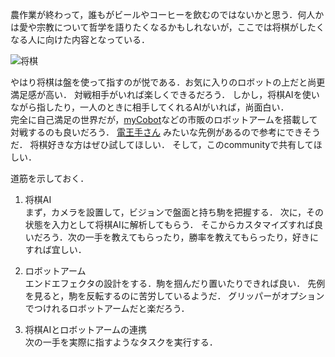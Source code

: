 農作業が終わって，誰もがビールやコーヒーを飲むのではないかと思う．何人かは愛や宗教について哲学を語りたくなるかもしれないが，ここでは将棋がしたくなる人に向けた内容となっている．

![将棋](img/IMG_3730.PNG "将棋")

やはり将棋は盤を使って指すのが悦である．お気に入りのロボットの上だと尚更満足感が高い．
対戦相手がいれば楽しくできるだろう．
しかし，将棋AIを使いながら指したり，一人のときに相手してくれるAIがいれば，尚面白い．  
完全に自己満足の世界だが，[myCobot](https://www.switch-science.com/collections/mycobot)などの市販のロボットアームを搭載して対戦するのも良いだろう．
[電王手さん](https://japan.cnet.com/article/35061353/) みたいな先例があるので参考にできそうだ．
将棋好きな方はぜひ試してほしい．
そして，このcommunityで共有してほしい．

道筋を示しておく．

1. 将棋AI  
まず，カメラを設置して，ビジョンで盤面と持ち駒を把握する．
次に，その状態を入力として将棋AIに解析してもらう．
そこからカスタマイズすれば良いだろう．次の一手を教えてもらったり，勝率を教えてもらったり，好きにすれば宜しい．

2. ロボットアーム  
エンドエフェクタの設計をする．駒を掴んだり置いたりできれば良い．
先例を見ると，駒を反転するのに苦労しているようだ．
グリッパーがオプションでつけれるロボットアームだと楽だろう．

3. 将棋AIとロボットアームの連携  
次の一手を実際に指すようなタスクを実行する．
